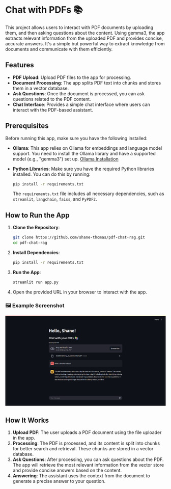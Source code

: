 # Chat with PDFs 📚

This project allows users to interact with PDF documents by uploading them, and then asking questions about the content. Using gemma3, the app extracts relevant information from the uploaded PDF and provides concise, accurate answers. It's a simple but powerful way to extract knowledge from documents and communicate with them efficiently.

## Features

- **PDF Upload**: Upload PDF files to the app for processing.
- **Document Processing**: The app splits PDF text into chunks and stores them in a vector database.
- **Ask Questions**: Once the document is processed, you can ask questions related to the PDF content.
- **Chat Interface**: Provides a simple chat interface where users can interact with the PDF-based assistant.

## Prerequisites

Before running this app, make sure you have the following installed:

- **Ollama**: This app relies on Ollama for embeddings and language model support. You need to install the Ollama library and have a supported model (e.g., "gemma3") set up. [Ollama Installation](https://ollama.com/)
- **Python Libraries**: Make sure you have the required Python libraries installed. You can do this by running:

    ```bash
    pip install -r requirements.txt
    ```

    The `requirements.txt` file includes all necessary dependencies, such as `streamlit`, `langchain`, `faiss`, and `PyPDF2`.

## How to Run the App

1. **Clone the Repository**:

    ```bash
    git clone https://github.com/shane-thomas/pdf-chat-rag.git
    cd pdf-chat-rag
    ```

2. **Install Dependencies**:

    ```bash
    pip install -r requirements.txt
    ```

3. **Run the App**:

    ```bash
    streamlit run app.py
    ```

4. Open the provided URL in your browser to interact with the app.
   
### 🖼 Example Screenshot

<img src="https://github.com/shane-thomas/pdf-chat-rag/blob/main/screenshot.png?raw=true" alt="Example Screenshot" width="800"/>

## How It Works

1. **Upload PDF**: The user uploads a PDF document using the file uploader in the app.
2. **Processing**: The PDF is processed, and its content is split into chunks for better search and retrieval. These chunks are stored in a vector database.
3. **Ask Questions**: After processing, you can ask questions about the PDF. The app will retrieve the most relevant information from the vector store and provide concise answers based on the content.
4. **Answering**: The assistant uses the context from the document to generate a precise answer to your question.
